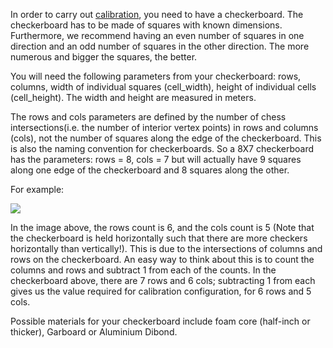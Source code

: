 In order to carry out [calibration](https://github.com/OpenPTrack/open_ptrack_v2/wiki/Calibration), you need to have a checkerboard. The checkerboard has to be made of squares with known dimensions. Furthermore, we recommend having an even number of squares in one direction and an odd number of squares in the other direction. The more numerous and bigger the squares, the better. 

You will need the following parameters from your checkerboard: rows, columns, width of individual squares (cell_width), height of individual cells (cell_height). The width and height are measured in meters. 

The rows and cols parameters are defined by the number of chess intersections(i.e. the number of interior vertex points) in rows and columns (cols), not the number of squares along the edge of the checkerboard. This is also the naming convention for checkerboards. So a 8X7 checkerboard has the parameters: rows = 8, cols = 7 but will actually have 9 squares along one edge of the checkerboard and 8 squares along the other. 

For example: 

![](https://github.com/OpenPTrack/open_ptrack/raw/master/docs/images/CheckerBoard_Origion.JPG?raw=true)

In the image above, the rows count is 6, and the cols count is 5 (Note that the checkerboard is held horizontally such that there are more checkers horizontally than vertically!). This is due to the intersections of columns and rows on the checkerboard. An easy way to think about this is to count the columns and rows and subtract 1 from each of the counts. In the checkerboard above, there are 7 rows and 6 cols; subtracting 1 from each gives us the value required for calibration configuration, for 6 rows and 5 cols. 

Possible materials for your checkerboard include foam core (half-inch or thicker), Garboard or Aluminium Dibond. 
